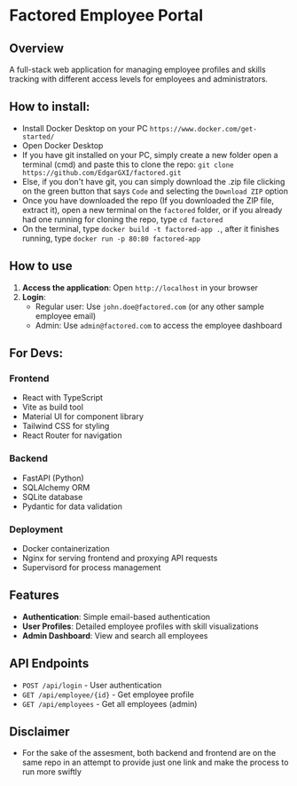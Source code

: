 # Factored Employee Portal

## Overview

A full-stack web application for managing employee profiles and skills tracking with different access levels for employees and administrators.

## How to install:

- Install Docker Desktop on your PC `https://www.docker.com/get-started/`
- Open Docker Desktop
- If you have git installed on your PC, simply create a new folder open a terminal (cmd) and paste this to clone the repo: `git clone https://github.com/EdgarGXI/factored.git`
- Else, if you don't have git, you can simply download the .zip file clicking on the green button that says `Code` and selecting the `Download ZIP` option
- Once you have downloaded the repo (If you downloaded the ZIP file, extract it), open a new terminal on the `factored` folder, or if you already had one running for cloning the repo, type `cd factored`
- On the terminal, type `docker build -t factored-app .`, after it finishes running, type `docker run -p 80:80 factored-app`

## How to use

1. **Access the application**: Open `http://localhost` in your browser
2. **Login**:
   - Regular user: Use `john.doe@factored.com` (or any other sample employee email)
   - Admin: Use `admin@factored.com` to access the employee dashboard

## For Devs:

### Frontend

- React with TypeScript
- Vite as build tool
- Material UI for component library
- Tailwind CSS for styling
- React Router for navigation

### Backend

- FastAPI (Python)
- SQLAlchemy ORM
- SQLite database
- Pydantic for data validation

### Deployment

- Docker containerization
- Nginx for serving frontend and proxying API requests
- Supervisord for process management

## Features

- **Authentication**: Simple email-based authentication
- **User Profiles**: Detailed employee profiles with skill visualizations
- **Admin Dashboard**: View and search all employees

## API Endpoints

- `POST /api/login` - User authentication
- `GET /api/employee/{id}` - Get employee profile
- `GET /api/employees` - Get all employees (admin)

## Disclaimer

- For the sake of the assesment, both backend and frontend are on the same repo in an attempt to provide just one link and make the process to run more swiftly
